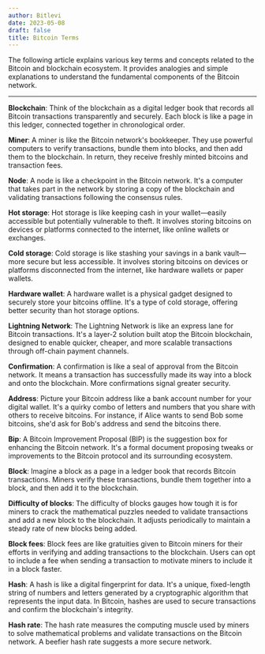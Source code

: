 ```yaml
---
author: Bitlevi
date: 2023-05-08
draft: false
title: Bitcoin Terms
---
```


The following article explains various key terms and concepts related to the Bitcoin and blockchain ecosystem. It provides analogies and simple explanations to understand the fundamental components of the Bitcoin network.

---

**Blockchain**: Think of the blockchain as a digital ledger book that records all Bitcoin transactions transparently and securely. Each block is like a page in this ledger, connected together in chronological order.

**Miner**: A miner is like the Bitcoin network's bookkeeper. They use powerful computers to verify transactions, bundle them into blocks, and then add them to the blockchain. In return, they receive freshly minted bitcoins and transaction fees.

**Node**: A node is like a checkpoint in the Bitcoin network. It's a computer that takes part in the network by storing a copy of the blockchain and validating transactions following the consensus rules.

**Hot storage**: Hot storage is like keeping cash in your wallet—easily accessible but potentially vulnerable to theft. It involves storing bitcoins on devices or platforms connected to the internet, like online wallets or exchanges.

**Cold storage**: Cold storage is like stashing your savings in a bank vault—more secure but less accessible. It involves storing bitcoins on devices or platforms disconnected from the internet, like hardware wallets or paper wallets.

**Hardware wallet**: A hardware wallet is a physical gadget designed to securely store your bitcoins offline. It's a type of cold storage, offering better security than hot storage options.

**Lightning Network**: The Lightning Network is like an express lane for Bitcoin transactions. It's a layer-2 solution built atop the Bitcoin blockchain, designed to enable quicker, cheaper, and more scalable transactions through off-chain payment channels.

**Confirmation**: A confirmation is like a seal of approval from the Bitcoin network. It means a transaction has successfully made its way into a block and onto the blockchain. More confirmations signal greater security.

**Address**: Picture your Bitcoin address like a bank account number for your digital wallet. It's a quirky combo of letters and numbers that you share with others to receive bitcoins. For instance, if Alice wants to send Bob some bitcoins, she'd ask for Bob's address and send the bitcoins there.

**Bip**: A Bitcoin Improvement Proposal (BIP) is the suggestion box for enhancing the Bitcoin network. It's a formal document proposing tweaks or improvements to the Bitcoin protocol and its surrounding ecosystem.

**Block**: Imagine a block as a page in a ledger book that records Bitcoin transactions. Miners verify these transactions, bundle them together into a block, and then add it to the blockchain.

**Difficulty of blocks**: The difficulty of blocks gauges how tough it is for miners to crack the mathematical puzzles needed to validate transactions and add a new block to the blockchain. It adjusts periodically to maintain a steady rate of new blocks being added.

**Block fees**: Block fees are like gratuities given to Bitcoin miners for their efforts in verifying and adding transactions to the blockchain. Users can opt to include a fee when sending a transaction to motivate miners to include it in a block faster.

**Hash**: A hash is like a digital fingerprint for data. It's a unique, fixed-length string of numbers and letters generated by a cryptographic algorithm that represents the input data. In Bitcoin, hashes are used to secure transactions and confirm the blockchain's integrity.

**Hash rate**: The hash rate measures the computing muscle used by miners to solve mathematical problems and validate transactions on the Bitcoin network. A beefier hash rate suggests a more secure network.
